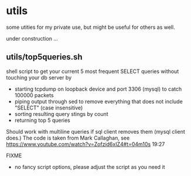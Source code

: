 # utils
some utities for my private use, but might be useful for others as well.

under construction ...

## utils/top5queries.sh

shell script to get your current 5 most frequent SELECT queries without touching your db server by
* starting tcpdump on loopback device and port 3306 (mysql) to catch 100000 packets
* piping output through sed to remove everything that does not include "SELECT" (case insensitive)
* sorting resulting query stings by count
* returning top 5 queries

Should work with multiline queries if sql client removes them (mysql client does.)
The code is taken from Mark Callaghan, see https://www.youtube.com/watch?v=Zofzid6xIZ4#t=04m10s 19:27

FIXME
* no fancy script options, please adjust the script as you need it





